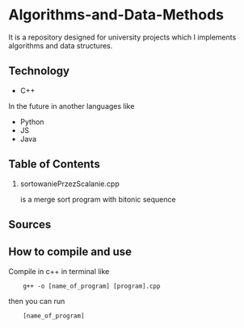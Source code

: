 # Algorithms-and-Data-Methods

It is a repository designed for university projects which I implements algorithms and data structures.

## Technology

* C++ 

In the future in another languages like

* Python 
* JS
* Java

## Table of Contents
1. sortowaniePrzezScalanie.cpp 

   is a merge sort program with bitonic sequence

## Sources

## How to compile and use

Compile in c++ in terminal like

        g++ -o [name_of_program] [program].cpp

then you can run

        [name_of_program]